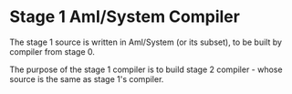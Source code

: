 # Stage 1 Aml/System Compiler

The stage 1 source is written in Aml/System (or its subset), to be built by compiler from stage 0. 

The purpose of the stage 1 compiler is to build stage 2 compiler - whose source is the same as stage 1's compiler. 
